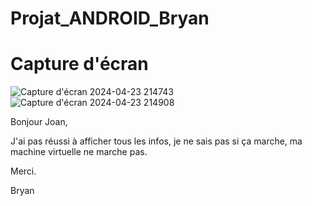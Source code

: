 # Projat_ANDROID_Bryan

# Capture d'écran
![Capture d'écran 2024-04-23 214743](https://github.com/BryanPro06/Projat_ANDROID_Bryan/assets/106097225/95d61cf9-3e17-401b-8ba0-1a0c05f6239e)
![Capture d'écran 2024-04-23 214908](https://github.com/BryanPro06/Projat_ANDROID_Bryan/assets/106097225/d926c3b3-31e8-4421-a2d8-0299e8cb1023)

Bonjour Joan,

J'ai pas réussi à afficher tous les infos, je ne sais pas si ça marche, ma machine virtuelle ne marche pas.

Merci.

Bryan
